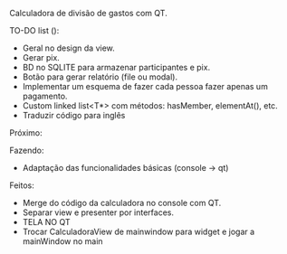 Calculadora de divisão de gastos com QT.

TO-DO list ():

- Geral no design da view.
- Gerar pix.
- BD no SQLITE para armazenar participantes e pix.
- Botão para gerar relatório (file ou modal).
- Implementar um esquema de fazer cada pessoa fazer apenas um pagamento.
- Custom linked list<T*> com métodos: hasMember, elementAt(), etc.
- Traduzir código para inglês

Próximo:

Fazendo:
- Adaptação das funcionalidades básicas (console -> qt)

Feitos:
- Merge do código da calculadora no console com QT.
- Separar view e presenter por interfaces.
- TELA NO QT 
- Trocar CalculadoraView de mainwindow para widget e jogar a mainWindow no main
